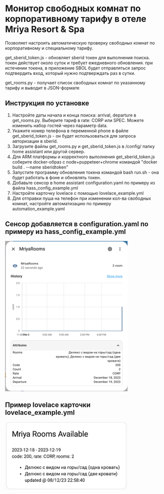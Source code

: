 # Монитор свободных комнат по корпоративному тарифу в отеле Mriya Resort & Spa

Позволяет настроить автоматическую проверку свободных комнат по корпоративному и специальному тарифу.

get_sberid_token.js - обновляет sberid токен для выполнения поиска. токен действует около суток и требует ежедневного обновления.
при истечении токена, в приложение SBOL будет отправляться запрос подтвердить вход, который нужно подтверждать раз в сутки.

get_rooms.py - получает список свободных комнат по указанному тарифу и выводит в JSON-формате


## Инструкция по установке
1. Настройте даты начала и конца поиска: arrival, departure в get_rooms.py. Выберите тариф в rate: CORP или SPEC. Можете изменить набор гостей через параметр data.
2. Укажите номер телефона в переменной phone в файле get_sberid_token.js - он будет использоваться для запроса авторизации в sberid.
3. Загрузите файлы get_rooms.py и get_sberid_token.js в /config/ папку home assistant или другой сервер.
4. Для ARM платформы и корректного выполнения get_sberid_token.js соберите docker-образ с node+puppeteer+chrome командой "docker build . --name sberidtoken"
5. Запустите программу обновления токена командой bash run.sh - она будет работать в фоне и обновлять токен.
6. Добавьте сенсор в home assistant configuration.yaml по примеру из файла hass_config_example.yml
7. Настройте карточку lovelace с помощью lovelace_example.yml 
8. Для отправки пуша на телефон при изменении кол-ва свободных комнат, настройте автоматизацию по примеру automation_example.yaml

## Сенсор добавляется в configuration.yaml по примеру из hass_config_example.yml 
<img src="hass/sensor.png" width="400">

## Пример lovelace карточки lovelace_example.yml 
<img src="hass/lovelace.png" width="400">
